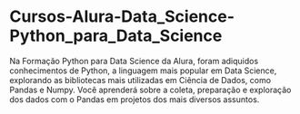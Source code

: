 # Cursos-Alura-Data_Science-Python_para_Data_Science
Na Formação Python para Data Science da Alura, foram adiquidos conhecimentos de Python, a linguagem mais popular em Data Science, explorando as bibliotecas mais utilizadas em Ciência de Dados, como Pandas e Numpy. Você aprenderá sobre a coleta, preparação e exploração dos dados com o Pandas em projetos dos mais diversos assuntos.
